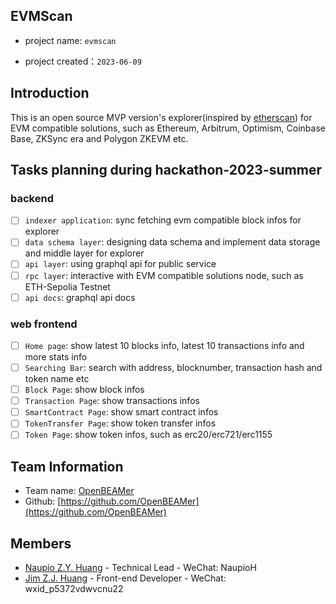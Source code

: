 ## EVMScan

- project name: `evmscan`

- project created：`2023-06-09`

## Introduction

This is an open source MVP version's explorer(inspired by [etherscan](https://etherscan.io/)) for EVM compatible solutions, such as Ethereum, Arbitrum, Optimism, Coinbase Base, ZKSync era and Polygon ZKEVM etc.

## Tasks planning during hackathon-2023-summer

### backend

- [ ] `indexer application`: sync fetching evm compatible block infos for explorer
- [ ] `data schema layer`: designing data schema and implement data storage and middle layer for explorer
- [ ] `api layer`: using graphql api for public service
- [ ] `rpc layer`: interactive with EVM compatible solutions node, such as ETH-Sepolia Testnet
- [ ] `api docs`: graphql api docs

### web frontend

- [ ] `Home page`: show latest 10 blocks info, latest 10 transactions info and more stats info
- [ ] `Searching Bar`: search with address, blocknumber, transaction hash and token name etc
- [ ] `Block Page`: show block infos
- [ ] `Transaction Page`: show transactions infos
- [ ] `SmartContract Page`: show smart contract infos
- [ ] `TokenTransfer Page`: show token transfer infos
- [ ] `Token Page`: show token infos, such as erc20/erc721/erc1155

## Team Information
- Team name: [OpenBEAMer](https://github.com/OpenBEAMer)
- Github: [https://github.com/OpenBEAMer](https://github.com/OpenBEAMer)

## Members
- [Naupio Z.Y. Huang](https://github.com/naupio) - Technical Lead - WeChat: NaupioH
- [Jim Z.J. Huang](https://github.com/JimHanss) - Front-end Developer - WeChat: wxid_p5372vdwvcnu22